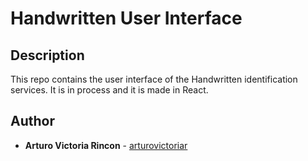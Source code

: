 # Handwritten User Interface

## Description
This repo contains the user interface of the Handwritten identification services. It is in process and it is made in React.

## Author
* **Arturo Victoria Rincon** - [arturovictoriar](https://github.com/arturovictoriar)
